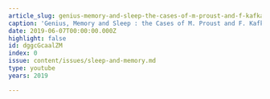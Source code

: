 ```yaml
---
article_slug: genius-memory-and-sleep-the-cases-of-m-proust-and-f-kafka
caption: 'Genius, Memory and Sleep : the Cases of M. Proust and F. Kafka'
date: 2019-06-07T00:00:00.000Z
highlight: false
id: dggcGcaalZM
index: 0
issue: content/issues/sleep-and-memory.md
type: youtube
years: 2019

---
```

